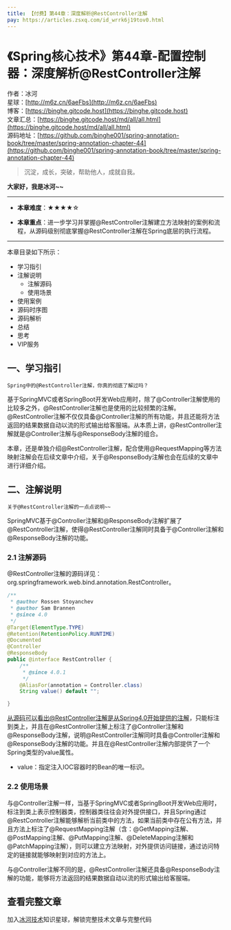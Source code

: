 ```yaml
---
title: 【付费】第44章：深度解析@RestController注解
pay: https://articles.zsxq.com/id_wrrk6j19tov0.html
---
```


# 《Spring核心技术》第44章-配置控制器：深度解析@RestController注解

作者：冰河
<br/>星球：[http://m6z.cn/6aeFbs](http://m6z.cn/6aeFbs)
<br/>博客：[https://binghe.gitcode.host](https://binghe.gitcode.host)
<br/>文章汇总：[https://binghe.gitcode.host/md/all/all.html](https://binghe.gitcode.host/md/all/all.html)
<br/>源码地址：[https://github.com/binghe001/spring-annotation-book/tree/master/spring-annotation-chapter-44](https://github.com/binghe001/spring-annotation-book/tree/master/spring-annotation-chapter-44)

> 沉淀，成长，突破，帮助他人，成就自我。

**大家好，我是冰河~~**

------

* **本章难度**：★★★★☆

* **本章重点**：进一步学习并掌握@RestController注解建立方法映射的案例和流程，从源码级别彻底掌握@RestController注解在Spring底层的执行流程。

------

本章目录如下所示：

* 学习指引
* 注解说明
  * 注解源码
  * 使用场景
* 使用案例
* 源码时序图
* 源码解析
* 总结
* 思考
* VIP服务

## 一、学习指引

`Spring中的@RestController注解，你真的彻底了解过吗？`

基于SpringMVC或者SpringBoot开发Web应用时，除了@Controller注解使用的比较多之外，@RestController注解也是使用的比较频繁的注解。@RestController注解不仅仅具备@Controller注解的所有功能，并且还能将方法返回的结果数据自动以流的形式输出给客服端。从本质上讲，@RestController注解就是@Controller注解与@ResponseBody注解的组合。

本章，还是单独介绍@RestController注解，配合使用@RequestMapping等方法映射注解会在后续文章中介绍，关于@ResponseBody注解也会在后续的文章中进行详细介绍。

## 二、注解说明

`关于@RestController注解的一点点说明~~`

SpringMVC基于@Controller注解和@ResponseBody注解扩展了@RestController注解，使得@RestController注解同时具备于@Controller注解和@ResponseBody注解的功能。

### 2.1 注解源码

@RestController注解的源码详见：org.springframework.web.bind.annotation.RestController。

```java
/**
 * @author Rossen Stoyanchev
 * @author Sam Brannen
 * @since 4.0
 */
@Target(ElementType.TYPE)
@Retention(RetentionPolicy.RUNTIME)
@Documented
@Controller
@ResponseBody
public @interface RestController {
	/**
	 * @since 4.0.1
	 */
	@AliasFor(annotation = Controller.class)
	String value() default "";

}
```

从源码可以看出@RestController注解是从Spring4.0开始提供的注解，只能标注到类上，并且在@RestController注解上标注了@Controller注解和@ResponseBody注解，说明@RestController注解同时具备@Controller注解和@ResponseBody注解的功能。并且在@RestController注解内部提供了一个Spring类型的value属性。

* value：指定注入IOC容器时的Bean的唯一标识。

### 2.2 使用场景

与@Controller注解一样，当基于SpringMVC或者SpringBoot开发Web应用时，标注到类上表示控制器类，控制器类往往会对外提供接口，并且Spring通过@RestController注解能够解析当前类中的方法，如果当前类中存在公有方法，并且方法上标注了@RequestMapping注解（含：@GetMapping注解、@PostMapping注解、@PutMapping注解、@DeleteMapping注解和@PatchMapping注解），则可以建立方法映射，对外提供访问链接，通过访问特定的链接就能够映射到对应的方法上。

与@Controller注解不同的是，@RestController注解还具备@ResponseBody注解的功能，能够将方法返回的结果数据自动以流的形式输出给客服端。

## 查看完整文章

加入[冰河技术](http://m6z.cn/6aeFbs)知识星球，解锁完整技术文章与完整代码